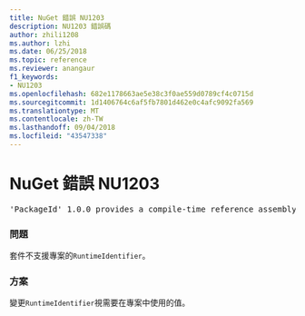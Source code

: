 ```yaml
---
title: NuGet 錯誤 NU1203
description: NU1203 錯誤碼
author: zhili1208
ms.author: lzhi
ms.date: 06/25/2018
ms.topic: reference
ms.reviewer: anangaur
f1_keywords:
- NU1203
ms.openlocfilehash: 682e1178663ae5e38c3f0ae559d0789cf4c0715d
ms.sourcegitcommit: 1d1406764c6af5fb7801d462e0c4afc9092fa569
ms.translationtype: MT
ms.contentlocale: zh-TW
ms.lasthandoff: 09/04/2018
ms.locfileid: "43547338"
---
```

# <a name="nuget-error-nu1203"></a>NuGet 錯誤 NU1203

<pre>'PackageId' 1.0.0 provides a compile-time reference assembly for 'Foo.dll' on 'TargetFramework', but there is no compatible run-time assembly.</pre>

### <a name="issue"></a>問題
套件不支援專案的`RuntimeIdentifier`。 

### <a name="solution"></a>方案
變更`RuntimeIdentifier`視需要在專案中使用的值。